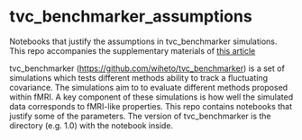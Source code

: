 # tvc_benchmarker_assumptions

Notebooks that justify the assumptions in tvc_benchmarker simulations. This repo accompanies the supplementary materials of [this article](https://www.biorxiv.org/content/early/2017/11/01/212241)

tvc_benchmarker (https://github.com/wiheto/tvc_benchmarker) is a set of simulations which tests different methods ability to track a fluctuating covariance. The simulations aim to to evaluate different methods proposed within fMRI. A key component of these simulations is how well the simulated data corresponds to fMRI-like properties. This repo contains notebooks that justify some of the parameters. The version of tvc_benchmarker is the directory (e.g. 1.0) with the notebook inside.  
